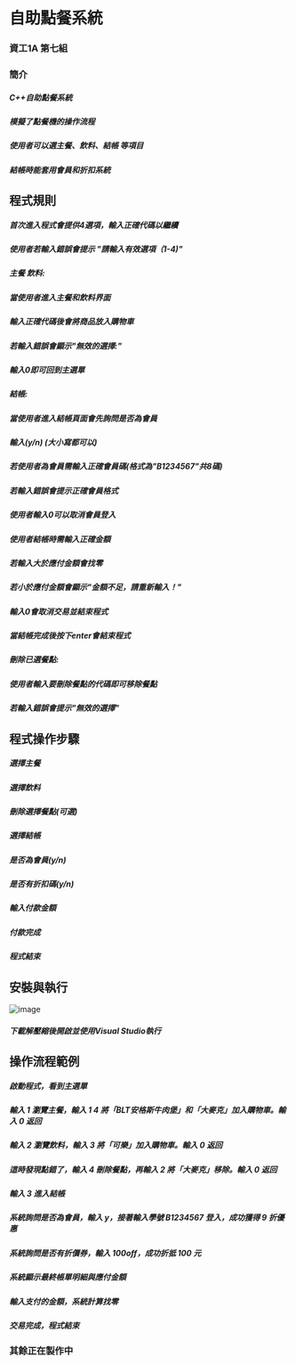 # 自助點餐系統
### 資工1A 第七組

### 簡介
#####  C++自助點餐系統
#####  模擬了點餐機的操作流程
#####  使用者可以選主餐、飲料、結帳 等項目
#####  結帳時能套用會員和折扣系統

## 程式規則
#####  首次進入程式會提供4選項，輸入正確代碼以繼續
#####  使用者若輸入錯誤會提示 "請輸入有效選項（1-4)"
#####  主餐 飲料:
#####  當使用者進入主餐和飲料界面
#####  輸入正確代碼後會將商品放入購物車
#####  若輸入錯誤會顯示"無效的選擇:"
#####  輸入0即可回到主選單
#####  結帳:
#####  當使用者進入結帳頁面會先詢問是否為會員
#####  輸入(y/n) (大小寫都可以)
#####  若使用者為會員需輸入正確會員碼(格式為"B1234567"共8碼)
#####  若輸入錯誤會提示正確會員格式
#####  使用者輸入0可以取消會員登入
#####  使用者結帳時需輸入正確金額
#####  若輸入大於應付金額會找零
#####  若小於應付金額會顯示"金額不足，請重新輸入！"
#####  輸入0會取消交易並結束程式
#####  當結帳完成後按下enter會結束程式
#####  刪除已選餐點:
#####  使用者輸入要刪除餐點的代碼即可移除餐點
#####  若輸入錯誤會提示"無效的選擇"

## 程式操作步驟
##### 選擇主餐
##### 選擇飲料
##### 刪除選擇餐點(可選)
##### 選擇結帳
##### 是否為會員(y/n)
##### 是否有折扣碼(y/n)
##### 輸入付款金額
##### 付款完成
##### 程式結束

## 安裝與執行
![image](https://github.com/user-attachments/assets/ca00865e-ef2f-4e88-9927-c47853c5a217)
##### 下載解壓縮後開啟並使用Visual Studio執行

## 操作流程範例
##### 啟動程式，看到主選單

##### 輸入 1 瀏覽主餐，輸入 1 4 將「BLT安格斯牛肉堡」和「大麥克」加入購物車。輸入 0 返回

##### 輸入 2 瀏覽飲料，輸入 3 將「可樂」加入購物車。輸入 0 返回

##### 這時發現點錯了，輸入 4 刪除餐點，再輸入 2 將「大麥克」移除。輸入 0 返回

##### 輸入 3 進入結帳

##### 系統詢問是否為會員，輸入 y，接著輸入學號 B1234567 登入，成功獲得 9 折優惠

##### 系統詢問是否有折價券，輸入 100off，成功折抵 100 元

##### 系統顯示最終帳單明細與應付金額

##### 輸入支付的金額，系統計算找零

##### 交易完成，程式結束

### 其餘正在製作中




